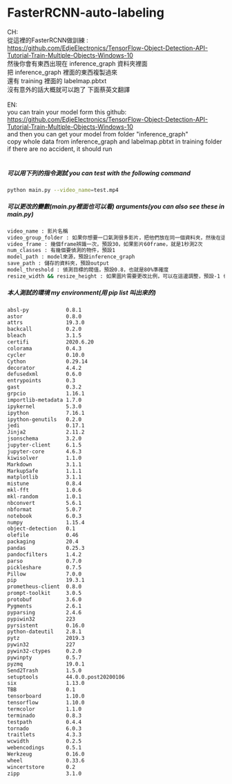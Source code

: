 # FasterRCNN-auto-labeling
CH:
<br>
從這裡的FasterRCNN做訓練 : 
<br>
https://github.com/EdjeElectronics/TensorFlow-Object-Detection-API-Tutorial-Train-Multiple-Objects-Windows-10
<br>
然後你會有東西出現在 inference_graph 資料夾裡面
<br>
把 inference_graph 裡面的東西複製過來
<br>
還有 training 裡面的 labelmap.pbtxt
<br>
沒有意外的話大概就可以跑了 下面蔡英文翻譯
<br>
<br>
EN:
<br>
you can train your model form this github:
<br>
https://github.com/EdjeElectronics/TensorFlow-Object-Detection-API-Tutorial-Train-Multiple-Objects-Windows-10
<br>
and then you can get your model from folder "inference_graph" 
<br>
copy whole data from inference_graph and labelmap.pbtxt in training folder
<br>
if there are no accident, it should run
<br>
<br>



##### 可以用下列的指令測試 you can test with the following command

```bash
python main.py --video_name=test.mp4
```
##### 可以更改的變數(main.py裡面也可以看) arguments(you can also see these in main.py)
```bash
video_name : 影片名稱
video_group_folder : 如果你想要一口氣測很多影片，把他們放在同一個資料夾，然後在這邊輸入資料夾名稱
video_frame : 幾個frame辨識一次，預設30，如果影片60frame，就是1秒測2次
num_classes : 有幾個要偵測的物件，預設1
model_path : model來源，預設inference_graph
save_path : 儲存的資料夾，預設output
model_threshold : 偵測目標的閥值，預設0.8，也就是80%準確度
resize_width && resize_height : 如果圖片需要更改比例，可以在這邊調整，預設-1 也就是不調整
```
##### 本人測試的環境 my environment(用 pip list 叫出來的)
```bash
absl-py            0.8.1
astor              0.8.0
attrs              19.3.0
backcall           0.2.0
bleach             3.1.5
certifi            2020.6.20
colorama           0.4.3
cycler             0.10.0
Cython             0.29.14
decorator          4.4.2
defusedxml         0.6.0
entrypoints        0.3
gast               0.3.2
grpcio             1.16.1
importlib-metadata 1.7.0
ipykernel          5.3.0
ipython            7.16.1
ipython-genutils   0.2.0
jedi               0.17.1
Jinja2             2.11.2
jsonschema         3.2.0
jupyter-client     6.1.5
jupyter-core       4.6.3
kiwisolver         1.1.0
Markdown           3.1.1
MarkupSafe         1.1.1
matplotlib         3.1.1
mistune            0.8.4
mkl-fft            1.0.6
mkl-random         1.0.1
nbconvert          5.6.1
nbformat           5.0.7
notebook           6.0.3
numpy              1.15.4
object-detection   0.1
olefile            0.46
packaging          20.4
pandas             0.25.3
pandocfilters      1.4.2
parso              0.7.0
pickleshare        0.7.5
Pillow             7.0.0
pip                19.3.1
prometheus-client  0.8.0
prompt-toolkit     3.0.5
protobuf           3.6.0
Pygments           2.6.1
pyparsing          2.4.6
pypiwin32          223
pyrsistent         0.16.0
python-dateutil    2.8.1
pytz               2019.3
pywin32            227
pywin32-ctypes     0.2.0
pywinpty           0.5.7
pyzmq              19.0.1
Send2Trash         1.5.0
setuptools         44.0.0.post20200106
six                1.13.0
TBB                0.1
tensorboard        1.10.0
tensorflow         1.10.0
termcolor          1.1.0
terminado          0.8.3
testpath           0.4.4
tornado            6.0.3
traitlets          4.3.3
wcwidth            0.2.5
webencodings       0.5.1
Werkzeug           0.16.0
wheel              0.33.6
wincertstore       0.2
zipp               3.1.0
```
